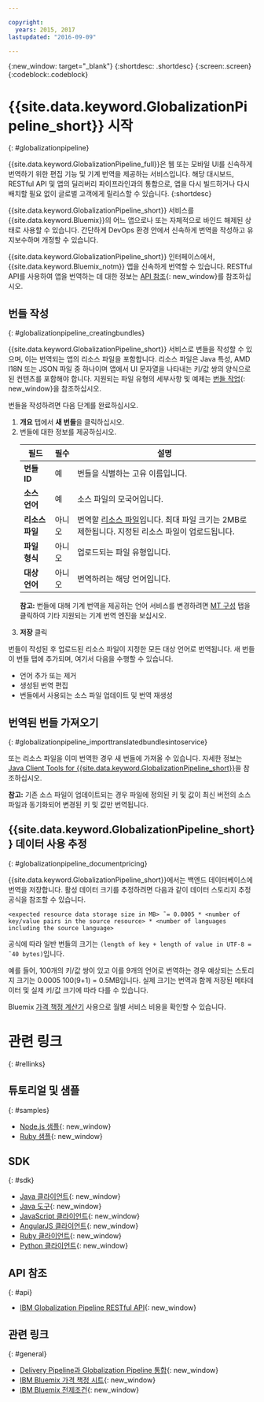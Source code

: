 ```yaml
---

copyright:
  years: 2015, 2017
lastupdated: "2016-09-09"

---
```


{:new_window: target="_blank"}
{:shortdesc: .shortdesc}
{:screen:.screen}
{:codeblock:.codeblock}


# {{site.data.keyword.GlobalizationPipeline_short}} 시작
{: #globalizationpipeline}


{{site.data.keyword.GlobalizationPipeline_full}}은 웹 또는 모바일 UI를 신속하게 번역하기 위한 편집 기능 및 기계 번역을 제공하는 서비스입니다. 해당 대시보드, RESTful API 및 앱의 딜리버리 파이프라인과의 통합으로, 앱을 다시 빌드하거나 다시 배치할 필요 없이 글로벌 고객에게 릴리스할 수 있습니다.
{:shortdesc}

{{site.data.keyword.GlobalizationPipeline_short}} 서비스를 {{site.data.keyword.Bluemix}}의 어느 앱으로나 또는 자체적으로 바인드 해제된 상태로 사용할 수 있습니다. 간단하게 DevOps 환경 안에서 신속하게 번역을 작성하고 유지보수하며 개정할 수 있습니다.

{{site.data.keyword.GlobalizationPipeline_short}} 인터페이스에서, {{site.data.keyword.Bluemix_notm}} 앱을 신속하게 번역할 수 있습니다. RESTful API를 사용하여 앱을 번역하는 데 대한 정보는 [API 참조](https://gp-rest.ng.bluemix.net/translate/swagger/index.html){: new_window}를 참조하십시오. 


## 번들 작성
{: #globalizationpipeline_creatingbundles}

{{site.data.keyword.GlobalizationPipeline_short}} 서비스로 번들을 작성할 수 있으며, 이는 번역되는 앱의 리소스 파일을 포함합니다. 리소스 파일은 Java 특성, AMD I18N 또는 JSON 파일 중 하나이며 앱에서 UI 문자열을 나타내는 키/값 쌍의 양식으로 된 컨텐츠를 포함해야 합니다. 지원되는 파일 유형의 세부사항 및 예제는 [번들 작업](./bundles.html){: new_window}을 참조하십시오.

번들을 작성하려면 다음 단계를 완료하십시오.

<ol>
<li><strong>개요</strong> 탭에서 <strong>새 번들</strong>을 클릭하십시오.</li>

<li>번들에 대한 정보를 제공하십시오.</li>
<table>
<thead>
<tr>
<th>필드 </th>
<th>필수    </th>
<th>설명       </th>
</tr>
</thead>
<tbody>
<tr>
<td><strong>번들 ID</strong></td>
<td>예                        </td>
<td>번들을 식별하는 고유 이름입니다.</td>
</tr>
<tr>
<td><strong>소스 언어</strong></td>
<td>예                        </td>
<td>소스 파일의 모국어입니다.</td>
</tr>
<tr>
<td><strong>리소스 파일</strong></td>
<td>아니오                    </td>
<td>번역할 <a href=https://new-console.ng.bluemix.net/docs/services/GlobalizationPipeline/bundles.html>리소스 파일</a>입니다. 최대 파일 크기는 2MB로 제한됩니다. 지정된 리소스 파일이 업로드됩니다.</td>
</tr>
<tr>
<td><strong>파일 형식</strong></td>
<td>아니오                    </td>
<td>업로드되는 파일 유형입니다.</td>
</tr>
<tr>
<td><strong>대상 언어</strong></td>
<td>아니오                    </td>
<td>번역하려는 해당 언어입니다.</td>
</tr>
</tbody>
</table>

<p><strong>참고:</strong> 번들에 대해 기계 번역을 제공하는 언어 서비스를 변경하려면 <a href=https://new-console.ng.bluemix.net/docs/services/GlobalizationPipeline/managing_translations.html#globalizationpipeline_service_to_service>MT 구성</a> 탭을 클릭하여 기타 지원되는 기계 번역 엔진을 보십시오.</p>

<li><strong>저장</strong> 클릭</li></ol>


번들이 작성된 후 업로드된 리소스 파일이 지정한 모든 대상 언어로 번역됩니다. 새 번들이 번들 탭에 추가되며, 여기서 다음을 수행할 수 있습니다.

* 언어 추가 또는 제거
* 생성된 번역 편집
* 번들에서 사용되는 소스 파일 업데이트 및 번역 재생성

## 번역된 번들 가져오기
{: #globalizationpipeline_importtranslatedbundlesintoservice}

또는 리소스 파일을 이미 번역한 경우 새 번들에 가져올 수 있습니다. 자세한 정보는 [Java Client Tools for {{site.data.keyword.GlobalizationPipeline_short}}](https://github.com/IBM-Bluemix/gp-java-tools)을 참조하십시오.

**참고:** 기존 소스 파일이 업데이트되는 경우 파일에 정의된 키 및 값이 최신 버전의 소스 파일과 동기화되어 변경된 키 및 값만 번역됩니다.

## {{site.data.keyword.GlobalizationPipeline_short}} 데이터 사용 추정
{: #globalizationpipeline_documentpricing}

{{site.data.keyword.GlobalizationPipeline_short}}에서는 백엔드 데이터베이스에 번역을 저장합니다. 활성 데이터 크기를 추정하려면 다음과 같이 데이터 스토리지 추정 공식을 참조할 수 있습니다.

`<expected resource data storage size in MB> ˜= 0.0005 * <number of key/value pairs in the source resource> * <number of languages including the source language>`

공식에 따라 일반 번들의 크기는 `(length of key + length of value in UTF-8 = ˜40 bytes)`입니다.

예를 들어, 100개의 키/값 쌍이 있고 이를 9개의 언어로 번역하는 경우 예상되는 스토리지 크기는 0.0005 100(9+1) = 0.5MB입니다. 실제 크기는 번역과 함께 저장된 메타데이터 및 실제 키/값 크기에 따라 다를 수 있습니다.

Bluemix [가격 책정 계산기](https://console.ng.bluemix.net/?direct=classic/#/pricing/cloudOEPaneId=pricing&paneId=pricingSheet&orgGuid=127a45f4-4461-4d5b-a26b-6dc2fdd1a3a2&spaceGuid=208fb1ff-413b-4fd9-9615-e8226062d0f3) 사용으로 월별 서비스 비용을 확인할 수 있습니다.


# 관련 링크
{: #rellinks}
## 튜토리얼 및 샘플
{: #samples}

* [Node.js 샘플](https://github.com/IBM-Bluemix/gp-nodejs-sample){: new_window}
* [Ruby 샘플](https://github.com/IBM-Bluemix/gp-ruby-sample){: new_window}

## SDK
{: #sdk}

* [Java 클라이언트](https://github.com/IBM-Bluemix/gp-java-client){: new_window}
* [Java 도구](https://github.com/IBM-Bluemix/gp-java-tools){: new_window}
* [JavaScript 클라이언트](https://github.com/IBM-Bluemix/gp-js-client){: new_window}
* [AngularJS 클라이언트](https://github.com/IBM-Bluemix/gp-angular-client){: new_window}
* [Ruby 클라이언트](https://github.com/IBM-Bluemix/gp-ruby-client){: new_window}
* [Python 클라이언트](https://github.com/IBM-Bluemix/gp-python-client){: new_window}

## API 참조
{: #api}

* [IBM Globalization Pipeline RESTful API](https://gp-rest.ng.bluemix.net/translate/swagger/index.html){: new_window}

## 관련 링크
{: #general}

* [Delivery Pipeline과 Globalization Pipeline 통합](https://hub.jazz.net/docs/deploy_ext/#globalize){: new_window}
* [IBM Bluemix 가격 책정 시트](https://www.ng.bluemix.net/#/pricing){: new_window}
* [IBM Bluemix 전제조건](https://developer.ibm.com/bluemix/support/#prereqs){: new_window}
